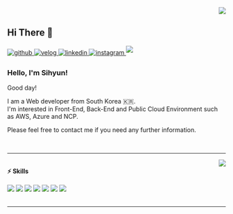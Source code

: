 <div align="right">
<img src="https://komarev.com/ghpvc/?username=Siihyun&&style=flat-square" align="right" />
</div>  
  

<br/>  

## Hi There 👋 


<a href="https://github.com/siihyun" target="_blank">
<img src=https://img.shields.io/badge/github-%2324292e.svg?&style=for-the-badge&logo=github&logoColor=white alt=github style="margin-bottom: 5px;" />
</a>
<a href="https://velog.io/@seeh_h" target="_blank">
<img src=https://img.shields.io/badge/Tech%20Blog-11B48A?style=for-the-badge&logo=Vimeo&logoColor=white alt=velog style="margin-bottom: 5px;" />
</a>
<a href="https://www.linkedin.com/in/sihyun-ahn-741229217/" target="_blank">
<img src=https://img.shields.io/badge/linkedin-%231E77B5.svg?&style=for-the-badge&logo=linkedin&logoColor=white alt=linkedin style="margin-bottom: 5px;" />
</a>
<a href="https://www.instagram.com/seeh__h/" target="_blank">
<img src=https://img.shields.io/badge/instagram-%23000000.svg?&style=for-the-badge&logo=instagram&logoColor=white&color=dd2a7b alt=instagram style="margin-bottom: 5px;" />
</a>
<a href="mailto:seeh_h@kakao.com">
<img src="https://img.shields.io/badge/mail-D14836?style=for-the-badge&logo=Gmail&logoColor=white" style="margin-bottom: 5px;"/>
</a>


  

### Hello, I'm Sihyun!

Good day!

I am a Web developer from South Korea 🇰🇷. <br/> I'm interested in Front-End, Back-End and Public Cloud Environment such as AWS, Azure and NCP. 

Please feel free to contact me if you need any further information.
 
<br/>


  <hr/>
  <img align="right" src="https://github-readme-stats.vercel.app/api?username=Siihyun&show_icons=true">
  <p>
    <br/>
    <b>⚡ Skills</b>
    <br/>
    <br/>
      <span><img src="https://img.shields.io/badge/React-61DAFB?style=flat-square&logo=React&logoColor=white"/></span>
      <span><img src="https://img.shields.io/badge/Javascript-F7DF1E?style=flat-square&logo=Javascript&logoColor=white"/></span>
      <span><img src="https://img.shields.io/badge/TypeScript-3178C6?style=flat-square&logo=TypeScript&logoColor=white"/></span>
      <span><img src="https://img.shields.io/badge/Styled-DB7093?style=flat-square&logo=styled-components&logoColor=white"/></span>
      <span><img src="https://img.shields.io/badge/Redux-764ABC?style=flat-square&logo=Redux&logoColor=white"/></span>
      <span><img src="https://img.shields.io/badge/express.js-%23404d59.svg?style=flat-square&logo=express&logoColor=%2361DAFB"/></span>
      <span><img src="https://img.shields.io/badge/Python-3776AB?style=flat-square&logo=Python&logoColor=white"/></span>
    <br/><br/>
  </p>
<hr/>



